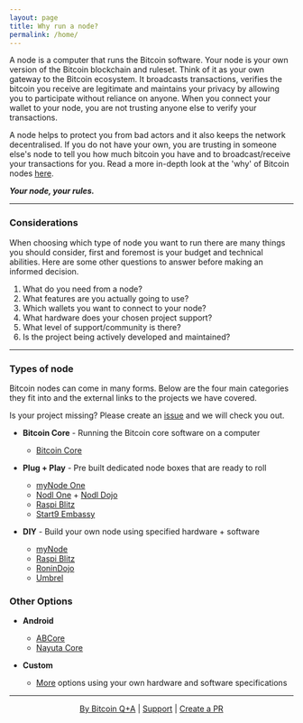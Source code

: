 ```yaml
---
layout: page
title: Why run a node?
permalink: /home/
---
```


A node is a computer that runs the Bitcoin software. Your node is your own version of the Bitcoin blockchain and ruleset. Think of it as your own gateway to the Bitcoin ecosystem. It broadcasts transactions, verifies the bitcoin you receive are legitimate and maintains your privacy by allowing you to participate without reliance on anyone. When you connect your wallet to your node, you are not trusting anyone else to verify your transactions.

A node helps to protect you from bad actors and it also keeps the network decentralised. If you do not have your own, you are trusting in someone else's node to tell you how much bitcoin you have and to broadcast/receive your transactions for you. Read a more in-depth look at the 'why' of Bitcoin nodes [here](https://armantheparman.com/why-should-you-run-your-own-bitcoin-node/).

***Your node, your rules.***

***

### Considerations

When choosing which type of node you want to run there are many things you should consider, first and foremost is your budget and technical abilities. Here are some other questions to answer before making an informed decision.

1. What do you need from a node?
2. What features are you actually going to use?
3. Which wallets you want to connect to your node?
4. What hardware does your chosen project support?
5. What level of support/community is there?
6. Is the project being actively developed and maintained?

***

### Types of node

Bitcoin nodes can come in many forms. Below are the four main categories they fit into and the external links to the projects we have covered.

Is your project missing? Please create an [issue](https://github.com/BitcoinQnA/node-guide) and we will check you out.

-  **Bitcoin Core** - Running the Bitcoin core software on a computer
   - [Bitcoin Core](https://bitcoincore.org/en/download/)

-  **Plug + Play** - Pre built dedicated node boxes that are ready to roll
    - [myNode One](https://mynodebtc.com/products/one)
    - [Nodl One](https://shop.nodl.it/en/) + [Nodl Dojo](https://shop.nodl.it/en/)
    - [Raspi Blitz](https://shop.fulmo.org/product-category/raspiblitz/)
    - [Start9 Embassy](https://store.start9labs.com/collections/embassy)

-  **DIY** - Build your own node using specified hardware + software
    - [myNode](https://mynodebtc.com/products/community_edition)
    - [Raspi Blitz](https://github.com/rootzoll/raspiblitz)
    - [RoninDojo](https://wiki.ronindojo.io/)
    - [Umbrel](https://getumbrel.com/#start)

### Other Options

- **Android**
  - [ABCore](https://github.com/greenaddress/abcore)
  - [Nayuta Core](https://nayuta.co/core/)
     
- **Custom**
  - [More](/other) options using your own hardware and software specifications


***

<p align="center">
  <a href="https://twitter.com/BitcoinQ_A">By Bitcoin Q+A</a> |
  <a href="https://btcpayjungle.com/apps/3xwp1qaqHhw7Rud5YCXvaaxigchE/pos">Support</a> |
  <a href="https://github.com/BitcoinQnA/bitcoin-wallet-guide">Create a PR</a>
  <br><br>
</p>
